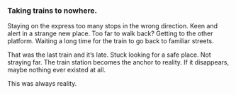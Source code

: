 ### Taking trains to nowhere.

Staying on the express too many stops in the wrong direction. Keen and alert in a strange new place. Too far to walk back? Getting to the other platform. Waiting a long time for the train to go back to familiar streets.

That was the last train and it’s late. Stuck looking for a safe place. Not straying far. The train station becomes the anchor to reality. If it disappears, maybe nothing ever existed at all.

This was always reality.